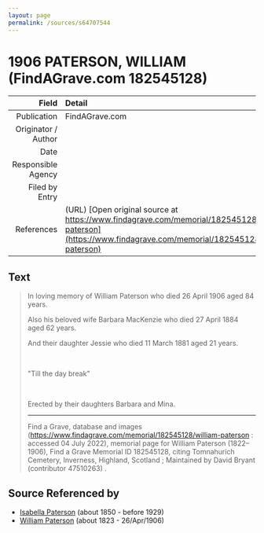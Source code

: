 ```yaml
---
layout: page
permalink: /sources/s64707544
---
```


# 1906 PATERSON, WILLIAM (FindAGrave.com 182545128)

Field | Detail
---:|:---
Publication | FindAGrave.com
Originator / Author | 
Date | 
Responsible Agency | 
Filed by Entry | 
References | (URL) [Open original source at https://www.findagrave.com/memorial/182545128/william-paterson](https://www.findagrave.com/memorial/182545128/william-paterson)

## Text

> In loving memory of William Paterson who died 26 April 1906 aged 84 years.
>
> Also his beloved wife Barbara MacKenzie who died 27 April 1884 aged 62 years.
>
> And their daughter Jessie who died 11 March 1881 aged 21 years.
>
> <br/>
>
> "Till the day break"
>
> <br/>
>
> Erected by their daughters Barbara and Mina.
>
> ---
>
> Find a Grave, database and images (https://www.findagrave.com/memorial/182545128/william-paterson : accessed 04 July 2022), memorial page for William Paterson (1822–1906), Find a Grave Memorial ID 182545128, citing Tomnahurich Cemetery, Inverness, Highland, Scotland ; Maintained by David Bryant (contributor 47510263) .
>

## Source Referenced by

* [Isabella Paterson](../people/@24882788@-isabella-paterson-b1850-d1929.md) (about 1850 - before 1929)
* [William Paterson](../people/@55148620@-william-paterson-b1823-d1906-4-26.md) (about 1823 - 26/Apr/1906)

